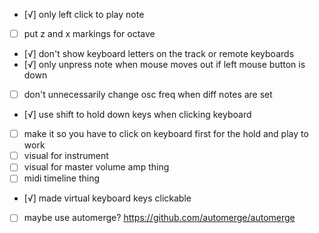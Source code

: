 - [√] only left click to play note
- [ ] put z and x markings for octave
- [√] don't show keyboard letters on the track or remote keyboards
- [√] only unpress note when mouse moves out if left mouse button is down
- [ ] don't unnecessarily change osc freq when diff notes are set
- [√] use shift to hold down keys when clicking keyboard
- [ ] make it so you have to click on keyboard first for the hold and play to work
- [ ] visual for instrument
- [ ] visual for master volume amp thing
- [ ] midi timeline thing
- [√] made virtual keyboard keys clickable
- [ ] maybe use automerge? https://github.com/automerge/automerge
